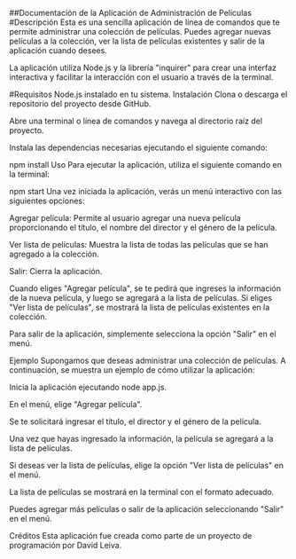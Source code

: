 ##Documentación de la Aplicación de Administración de Películas
#Descripción
Esta es una sencilla aplicación de línea de comandos que te permite administrar una colección de películas. Puedes agregar nuevas películas a la colección, ver la lista de películas existentes y salir de la aplicación cuando desees.

La aplicación utiliza Node.js y la librería "inquirer" para crear una interfaz interactiva y facilitar la interacción con el usuario a través de la terminal.

#Requisitos
Node.js instalado en tu sistema.
Instalación
Clona o descarga el repositorio del proyecto desde GitHub.

Abre una terminal o línea de comandos y navega al directorio raíz del proyecto.

Instala las dependencias necesarias ejecutando el siguiente comando:

npm install
Uso
Para ejecutar la aplicación, utiliza el siguiente comando en la terminal:


npm start
Una vez iniciada la aplicación, verás un menú interactivo con las siguientes opciones:

Agregar película: Permite al usuario agregar una nueva película proporcionando el título, el nombre del director y el género de la película.

Ver lista de películas: Muestra la lista de todas las películas que se han agregado a la colección.

Salir: Cierra la aplicación.

Cuando eliges "Agregar película", se te pedirá que ingreses la información de la nueva película, y luego se agregará a la lista de películas. Si eliges "Ver lista de películas", se mostrará la lista de películas existentes en la colección.

Para salir de la aplicación, simplemente selecciona la opción "Salir" en el menú.

Ejemplo
Supongamos que deseas administrar una colección de películas. A continuación, se muestra un ejemplo de cómo utilizar la aplicación:

Inicia la aplicación ejecutando node app.js.

En el menú, elige "Agregar película".

Se te solicitará ingresar el título, el director y el género de la película.

Una vez que hayas ingresado la información, la película se agregará a la lista de películas.

Si deseas ver la lista de películas, elige la opción "Ver lista de películas" en el menú.

La lista de películas se mostrará en la terminal con el formato adecuado.

Puedes agregar más películas o salir de la aplicación seleccionando "Salir" en el menú.

Créditos
Esta aplicación fue creada como parte de un proyecto de programación por David Leiva.